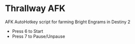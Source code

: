 # Thrallway AFK
AFK AutoHotkey script for farming Bright Engrams in Destiny 2

* Press 6 to Start
* Press 7 to Pause/Unpause
